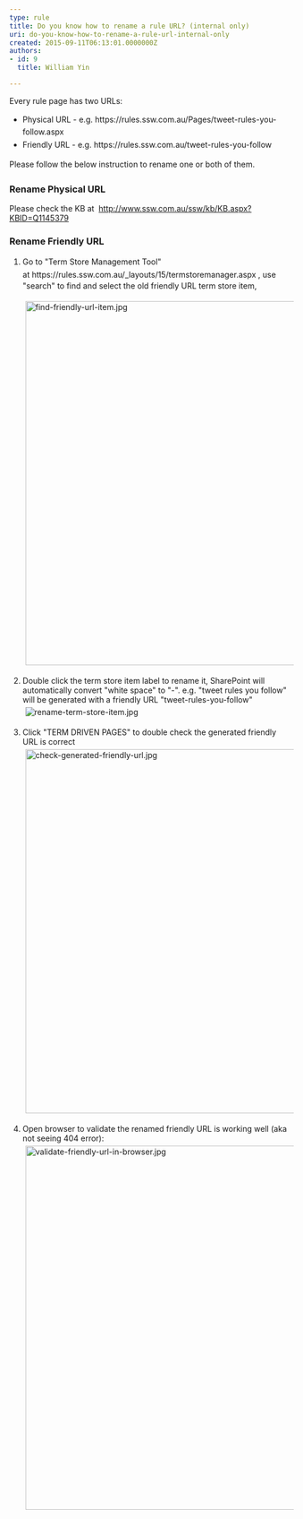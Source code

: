 ```yaml
---
type: rule
title: Do you know how to rename a rule URL? (internal only)
uri: do-you-know-how-to-rename-a-rule-url-internal-only
created: 2015-09-11T06:13:01.0000000Z
authors:
- id: 9
  title: William Yin

---
```




<span class='intro'> <p>​​Every rule page has two URLs&#58;</p><ul><li><span style="line-height&#58;1.6;"><span class="ssw15-rteStyle-Caption">Physical URL</span> -&#160;e.g. https&#58;//rules.ssw.com.au/<span class="ssw15-rteStyle-Highlight">Pages/</span>tweet-rules-you-follow<span class="ssw15-rteStyle-Highlight">.aspx </span></span><br></li><li><span style="line-height&#58;1.6;"><span class="ssw15-rteStyle-Caption">Friendly URL</span> -&#160;</span><span style="line-height&#58;1.6;">e.g. https&#58;//rules.ssw.com.au/tweet-rules-you-follow </span><br></li></ul><span style="line-height&#58;20.7999992370605px;">Please follow the below instruction to rename one or both of them.</span><br><p></p> </span>

<h3 class="ssw15-rteElement-H3">Rename&#160;<span></span>Physical URL<span></span></h3><p>Please check the&#160;KB at&#160; <span></span><a href="http&#58;//www.ssw.com.au/ssw/kb/KB.aspx?KBID=Q1145379">http&#58;//www.ssw.com.au/ssw/kb/KB.aspx?KBID=Q1145379</a><br></p><h3 class="ssw15-rteElement-H3">Rename Friendly URL</h3><ol><li><span style="line-height&#58;1.6;"> <span></span><span></span></span><span style="line-height&#58;1.6;"> Go to &quot;Term Store Management Tool&quot; at&#160;</span><span style="line-height&#58;1.6;"></span><a style="line-height&#58;1.6;">https&#58;//rules.ssw.com.au/_layouts/15/termstoremanager.aspx </a> <span style="line-height&#58;1.6;"></span> , use &quot;search&quot; to&#160;find and select&#160;the old&#160;friendly URL term store item,<dl class="ssw15-rteElement-ImageArea"><img src="/SiteAssets/rename-a-rule/find-friendly-url-item.jpg" alt="find-friendly-url-item.jpg" style="margin&#58;5px;width&#58;650px;" /></dl></li><li><dl class="ssw15-rteElement-ImageArea">Double click the term store item label to rename it, SharePoint will automatically convert &quot;white&#160;space&quot; to &quot;-&quot;.&#160;e.g. &quot;tweet&#160;rules&#160;you&#160;follow&quot; will be generated with a friendly URL &quot;tweet-rules-you-follow&quot;<br><img src="/SiteAssets/rename-a-rule/rename-term-store-item.jpg" alt="rename-term-store-item.jpg" style="margin&#58;5px;" /></dl></li><li><dl class="ssw15-rteElement-ImageArea">Click &quot;TERM&#160;DRIVEN PAGES&quot; to double check the generated friendly URL is correct<br><img src="/SiteAssets/rename-a-rule/check-generated-friendly-url.jpg" alt="check-generated-friendly-url.jpg" style="margin&#58;5px;width&#58;650px;" /></dl></li><li><dl class="ssw15-rteElement-ImageArea"> Open browser to validate the&#160;renamed friendly URL is working well (aka not seeing 404 error)&#58;<br><img src="/SiteAssets/rename-a-rule/validate-friendly-url-in-browser.jpg" alt="validate-friendly-url-in-browser.jpg" style="margin&#58;5px;width&#58;650px;" /><br>​<br></dl></li></ol>


